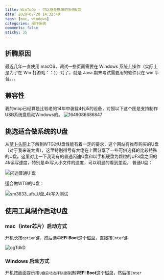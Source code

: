 ```yaml
---
title: WinToGo - 可以随身携带的系统U盘
date: 2020-02-28 14:32:49
tags: [mac, windows]
categories: 操作系统
comments: false
sticky: 35
---
```

## 折腾原因

最近几年一直使用 macOS，调试一些页面需要在 Windows 系统上操作（实际上是为了在 Win 打游戏：：））对了，就是 Java 期末考试需要用的软件只在 win 平台。。。

## 兼容性

我的mbp已经算是比较老的14年中装载4代i5的设备，对照以下这个图是支持制作USB系统盘启动Windows的。
![1649086686847](https://cdn.jsdelivr.net/gh/dolphinchng/MyPic@master/uPic/1649086686847.jpg)

## 挑选适合做系统的U盘
从[萝卜头网](https://bbs.luobotou.org/)上了解到WTG对U盘性能有着一定的要求，这个网站有推荐购买的U盘（对于我来说太贵），这里特别得亏有大佬在上面分享了一些可供选择的比较特殊的U盘。这里对比一下我现有的普通闪迪U盘和以手机硬盘为颗粒的UFS盘之间的4k读写速度，特别是4k写入小文件的速度，可以明显的看到差距。
普通U盘：

![闪迪普通U'盘](https://cdn.jsdelivr.net/gh/dolphinchng/MyPic@master/uPic/闪迪普通U'盘.png)

适合做WTG的U盘：

![sm3833_ufs_U盘_4k写入测试](https://cdn.jsdelivr.net/gh/dolphinchng/MyPic@master/uPic/sm3833_ufs_U盘_4k写入测试.png)

## 使用工具制作启动U盘

### mac（inter芯片）启动方式

开机长按`option`键，然后选中**EFI Boot**这个磁盘，直接按`Enter`键

![ogTdkD](https://cdn.jsdelivr.net/gh/dolphinchng/MyPic@master/uPic/ogTdkD.png)

### Windows 启动方式

开机按画面提示按`U盘启动选择快捷键`选择**EFI Boot**这个磁盘，然后按`Enter`



